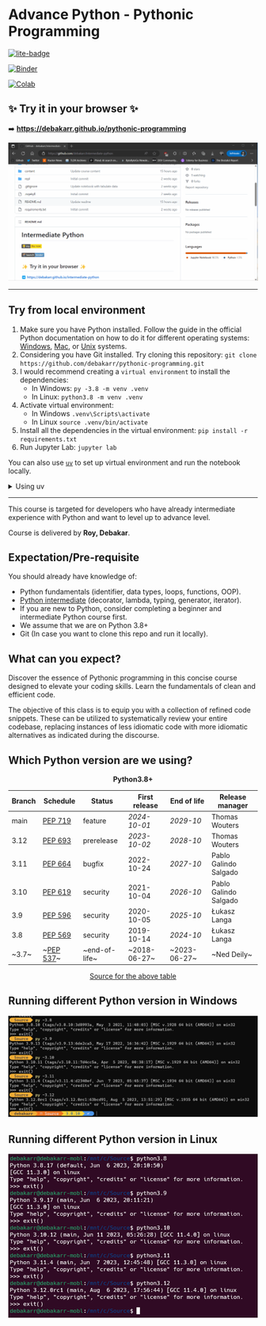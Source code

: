 # Advance Python - Pythonic Programming

[![lite-badge](https://jupyterlite.rtfd.io/en/latest/_static/badge.svg)](https://github.com/debakarr/pythonic-programming)

[![Binder](https://mybinder.org/badge_logo.svg)](https://mybinder.org/v2/gh/debakarr/pythonic-programming/HEAD)

[![Colab](https://colab.research.google.com/assets/colab-badge.svg)](https://colab.research.google.com/github/debakarr/pythonic-programming)

## ✨ Try it in your browser ✨

➡️ **https://debakarr.github.io/pythonic-programming**

![](./content/static/use_jupyterlite.gif)

---

## Try from local environment

1. Make sure you have Python installed. Follow the guide in the official Python documentation on how to do it for different operating systems: [Windows](https://docs.python.org/3/using/windows.html#installation-steps), [Mac](https://docs.python.org/3/using/mac.html#getting-and-installing-macpython), or [Unix](https://docs.python.org/3/using/unix.html#getting-and-installing-the-latest-version-of-python) systems. 
2. Considering you have Git installed. Try cloning this repository: `git clone https://github.com/debakarr/pythonic-programming.git`
3. I would recommend creating a `virtual environment` to install the dependencies: 
    - In Windows: `py -3.8 -m venv .venv`
    - In Linux: `python3.8 -m venv .venv`
4. Activate virtual environment: 
    - In Windows `.venv\Scripts\activate` 
    - In Linux `source .venv/bin/activate`
5. Install all the dependencies in the virtual environment: `pip install -r requirements.txt`
6. Run Jupyter Lab: `jupyter lab`

You can also use [`uv`](https://github.com/astral-sh/uv) to set up virtual environment and run the notebook locally.

<details><summary>Using uv</summary>

```console
$ uv venv -p 3.8
Using Python 3.8.10 interpreter at C:\Python38\python.exe
Creating virtualenv at: .venv
$ .\.venv\Scripts\activate
$ uv pip install -r .\requirements.txt
Resolved 149 packages in 1.15s
Downloaded 22 packages in 6.61s
Installed 149 packages in 5.24s
 + anyio==4.2.0
 + argon2-cffi==23.1.0
 + argon2-cffi-bindings==21.2.0
 + arrow==1.3.0
 + asttokens==2.4.1
 + async-lru==2.0.4
 + attrs==23.2.0
 + babel==2.14.0
 + backcall==0.2.0
 + beautifulsoup4==4.12.3
 + black==24.2.0
 + bleach==6.1.0
 + bqplot==0.12.42
 + branca==0.7.1
 + certifi==2024.2.2
 + cffi==1.16.0
 + charset-normalizer==3.3.2
 + click==8.1.7
 + cloudpickle==3.0.0
 + colorama==0.4.6
 + comm==0.2.1
 + contourpy==1.1.1
 + cycler==0.12.1
 + debugpy==1.8.1
 + decorator==5.1.1
 + defusedxml==0.7.1
 + doit==0.36.0
 + exceptiongroup==1.2.0
 + executing==2.0.1
 + fastjsonschema==2.19.1
 + flake8==7.0.0
 + fonttools==4.49.0
 + fqdn==1.5.1
 + idna==3.6
 + importlib-metadata==7.0.1
 + importlib-resources==6.1.1
 + iniconfig==2.0.0
 + ipycanvas==0.13.1
 + ipyevents==2.0.2
 + ipykernel==6.29.2
 + ipyleaflet==0.18.2
 + ipympl==0.9.3
 + ipython==8.12.3
 + ipython-genutils==0.2.0
 + ipywidgets==8.1.2
 + isoduration==20.11.0
 + jedi==0.19.1
 + jinja2==3.1.3
 + json5==0.9.14
 + jsonpointer==2.4
 + jsonschema==4.21.1
 + jsonschema-specifications==2023.12.1
 + jupyter-client==8.6.0
 + jupyter-core==5.7.1
 + jupyter-events==0.9.0
 + jupyter-lsp==2.2.2
 + jupyter-server==2.12.5
 + jupyter-server-terminals==0.5.2
 + jupyterlab==4.0.12
 + jupyterlab-fasta==3.3.0
 + jupyterlab-geojson==3.4.0
 + jupyterlab-language-pack-fr-fr==4.0.post7
 + jupyterlab-language-pack-zh-cn==4.0.post7
 + jupyterlab-miami-nights==0.4.1
 + jupyterlab-night==0.4.6
 + jupyterlab-pygments==0.3.0
 + jupyterlab-server==2.25.3
 + jupyterlab-widgets==3.0.10
 + jupyterlite-core==0.2.3
 + jupyterlite-javascript-kernel==0.2.3
 + jupyterlite-p5-kernel==0.1.0
 + jupyterlite-pyodide-kernel==0.2.3
 + jupyterlite-xeus-lua==0.3.1
 + jupyterlite-xeus-sqlite==0.2.1
 + kiwisolver==1.4.5
 + markupsafe==2.1.5
 + matplotlib==3.7.5
 + matplotlib-inline==0.1.6
 + mccabe==0.7.0
 + mistune==3.0.2
 + mypy-extensions==1.0.0
 + nbclient==0.9.0
 + nbconvert==7.16.0
 + nbformat==5.9.2
 + nest-asyncio==1.6.0
 + notebook==7.0.8
 + notebook-shim==0.2.4
 + numpy==1.24.4
 + overrides==7.7.0
 + packaging==23.2
 + pandas==2.0.3
 + pandocfilters==1.5.1
 + parso==0.8.3
 + pathspec==0.12.1
 + pickleshare==0.7.5
 + pillow==10.2.0
 + pkginfo==1.9.6
 + pkgutil-resolve-name==1.3.10
 + platformdirs==4.2.0
 + plotly==5.19.0
 + pluggy==1.4.0
 + prometheus-client==0.20.0
 + prompt-toolkit==3.0.43
 + psutil==5.9.8
 + pure-eval==0.2.2
 + pycodestyle==2.11.1
 + pycodestyle-magic==0.5
 + pycparser==2.21
 + pyflakes==3.2.0
 + pygments==2.17.2
 + pyparsing==3.1.1
 + pytest==8.0.1
 + python-dateutil==2.8.2
 + python-json-logger==2.0.7
 + pytz==2024.1
 + pywin32==306
 + pywinpty==2.0.12
 + pyyaml==6.0.1
 + pyzmq==25.1.2
 + referencing==0.33.0
 + requests==2.31.0
 + rfc3339-validator==0.1.4
 + rfc3986-validator==0.1.1
 + rpds-py==0.18.0
 + send2trash==1.8.2
 + six==1.16.0
 + sniffio==1.3.0
 + soupsieve==2.5
 + stack-data==0.6.3
 + tenacity==8.2.3
 + terminado==0.18.0
 + tinycss2==1.2.1
 + tokenize-rt==5.2.0
 + tomli==2.0.1
 + tornado==6.4
 + traitlets==5.14.1
 + traittypes==0.2.1
 + types-python-dateutil==2.8.19.20240106
 + typing-extensions==4.9.0
 + tzdata==2024.1
 + uri-template==1.3.0
 + urllib3==2.2.1
 + wcwidth==0.2.13
 + webcolors==1.13
 + webencodings==0.5.1
 + websocket-client==1.7.0
 + widgetsnbextension==4.0.10
 + xyzservices==2023.10.1
 + zipp==3.17.0
```

</details>

---
This course is targeted for developers who have already intermediate experience with Python and want to level up to advance level.

Course is delivered by **Roy, Debakar**.

## Expectation/Pre-requisite

You should already have knowledge of:
- Python fundamentals (identifier, data types, loops, functions, OOP).
- [Python intermediate](https://github.com/debakarr/intermediate-python) (decorator, lambda, typing, generator, iterator).
- If you are new to Python, consider completing a beginner and intermediate Python course first.
- We assume that we are on Python 3.8+
- Git (In case you want to clone this repo and run it locally).

## What can you expect?

Discover the essence of Pythonic programming in this concise course designed to elevate your coding skills. Learn the fundamentals of clean and efficient code.

The objective of this class is to equip you with a collection of refined code snippets. These can be utilized to systematically review your entire codebase, replacing instances of less idiomatic code with more idiomatic alternatives as indicated during the discourse. 

## Which Python version are we using?

<div style="text-align: center"><strong>Python3.8+</strong></div>

| Branch | Schedule                                       | Status        | First release | End of life  | Release manager       |
| ------ | ---------------------------------------------- | ------------- | ------------- | ------------ | --------------------- |
| main   | [PEP 719](https://peps.python.org/pep-0719/)   | feature       | _2024-10-01_  | _2029-10_    | Thomas Wouters        |
| 3.12   | [PEP 693](https://peps.python.org/pep-0693/)   | prerelease    | _2023-10-02_  | _2028-10_    | Thomas Wouters        |
| 3.11   | [PEP 664](https://peps.python.org/pep-0664/)   | bugfix        | 2022-10-24    | _2027-10_    | Pablo Galindo Salgado |
| 3.10   | [PEP 619](https://peps.python.org/pep-0619/)   | security      | 2021-10-04    | _2026-10_    | Pablo Galindo Salgado |
| 3.9    | [PEP 596](https://peps.python.org/pep-0596/)   | security      | 2020-10-05    | _2025-10_    | Łukasz Langa          |
| 3.8    | [PEP 569](https://peps.python.org/pep-0569/)   | security      | 2019-10-14    | _2024-10_    | Łukasz Langa          |
| ~3.7~  | ~[PEP 537](https://peps.python.org/pep-0537/)~ | ~end-of-life~ | ~2018-06-27~  | ~2023-06-27~ | ~Ned Deily~           |

<div style="text-align: center"><a href="https://devguide.python.org/versions/">Source for the above table</a></div>

## Running different Python version in Windows

![](./content/static/py_launcher.png)

## Running different Python version in Linux

![](./content/static/python_launcher_linux.png)
